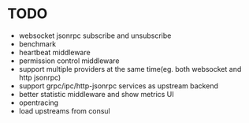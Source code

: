 TODO
======

* websocket jsonrpc subscribe and unsubscribe
* benchmark
* heartbeat middleware
* permission control middleware
* support multiple providers at the same time(eg. both websocket and http jsonrpc)
* support grpc/ipc/http-jsonrpc services as upstream backend
* better statistic middleware and show metrics UI
* opentracing
* load upstreams from consul

